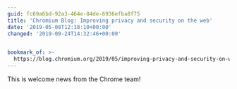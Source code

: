 ```yaml
---
guid: fc69a6bd-92a3-464e-84de-6936efba8f75
title: 'Chromium Blog: Improving privacy and security on the web'
date: '2019-05-08T12:18:10+00:00'
changed: '2019-09-24T14:32:46+00:00'


bookmark_of: >-
  https://blog.chromium.org/2019/05/improving-privacy-and-security-on-web.html?m=1
---
```


This is welcome news from the Chrome team! 
